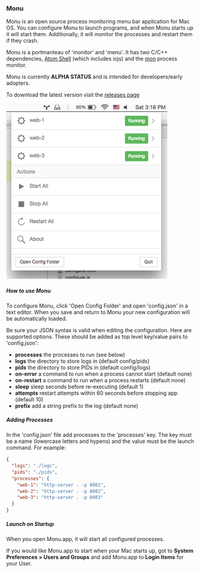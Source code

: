 ### Monu

Monu is an open source process monitoring menu bar application for Mac OS. You can configure Monu to launch programs, and when Monu starts up it will start them. Additionally, it will monitor the processes and restart them if they crash.

Monu is a portmanteau of 'monitor' and 'menu'. It has two C/C++ dependencies, [Atom Shell](https://github.com/atom/atom-shell) (which includes iojs) and the [mon](https://github.com/tj/mon) process monitor.

Monu is currently **ALPHA STATUS** and is intended for developers/early adopters.

To download the latest version visit the [releases page](https://github.com/maxogden/monu/releases)

![screenshot.png](screenshot.png)

##### How to use Monu

To configure Monu, click 'Open Config Folder' and open 'config.json' in a text editor. When you save and return to Monu your new configuration will be automatically loaded.

Be sure your JSON syntax is valid when editing the configuration. Here are supported options. These should be added as top level key/value pairs to 'config.json':

<ul>
  <li><b>processes</b> the processes to run (see below)</li>
  <li><b>logs</b> the directory to store logs in (default config/pids)</li>
  <li><b>pids</b> the directory to store PIDs in (default config/logs)</li>
  <li><b>on-error</b> a command to run when a process cannot start (default none)</li>
  <li><b>on-restart</b> a command to run when a process restarts (default none)</li>
  <li><b>sleep</b> sleep seconds before re-executing (default 1)</li>
  <li><b>attempts</b> restart attempts within 60 seconds before stopping app (default 10)</li>
  <li><b>prefix</b> add a string prefix to the log (default none)</li>
</ul>

##### Adding Processes

In the 'config.json' file add processes to the 'processes' key. The key must be a name (lowercase letters and hypens) and the value must be the launch command. For example:

```json
{
  "logs": "./logs",
  "pids": "./pids",
  "processes": {
    "web-1": "http-server . -p 8081",
    "web-2": "http-server . -p 8082",
    "web-3": "http-server . -p 8083"
  }
}
```

##### Launch on Startup

When you open Monu.app, it will start all configured processes.

If you would like Monu.app to start when your Mac starts up, got to <b>System Preferences &gt; Users and Groups</b> and add Monu.app to <b>Login Items</b> for your User.
